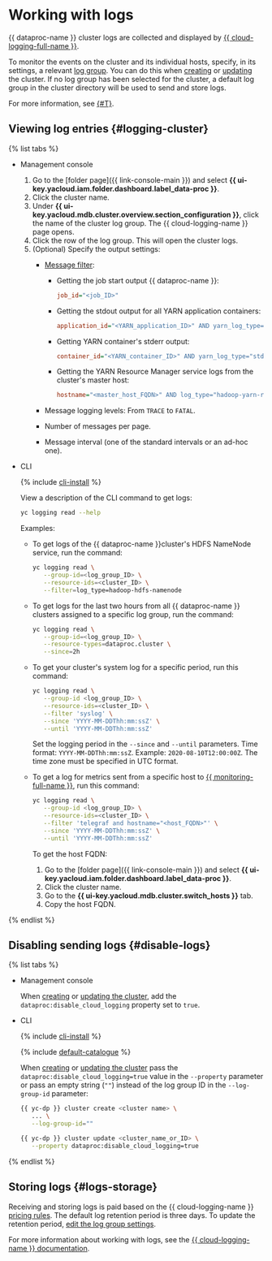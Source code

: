 # Working with logs

{{ dataproc-name }} cluster logs are collected and displayed by [{{ cloud-logging-full-name }}](../../logging).

To monitor the events on the cluster and its individual hosts, specify, in its settings, a relevant [log group](../../logging/concepts/log-group.md). You can do this when [creating](cluster-create.md) or [updating](cluster-update.md) the cluster. If no log group has been selected for the cluster, a default log group in the cluster directory will be used to send and store logs.

For more information, see [{#T}](../concepts/logs.md).

## Viewing log entries {#logging-cluster}

{% list tabs %}

- Management console

   1. Go to the [folder page]({{ link-console-main }}) and select **{{ ui-key.yacloud.iam.folder.dashboard.label_data-proc }}**.
   1. Click the cluster name.
   1. Under **{{ ui-key.yacloud.mdb.cluster.overview.section_configuration }}**, click the name of the cluster log group. The {{ cloud-logging-name }} page opens.
   1. Click the row of the log group. This will open the cluster logs.
   1. (Optional) Specify the output settings:
      * [Message filter](../concepts/logs.md):
         * Getting the job start output {{ dataproc-name }}:

            ```ini
            job_id="<job_ID>"
            ```

         * Getting the stdout output for all YARN application containers:

            ```ini
            application_id="<YARN_application_ID>" AND yarn_log_type="stdout"
            ```

         * Getting YARN container's stderr output:

            ```ini
            container_id="<YARN_container_ID>" AND yarn_log_type="stderr"
            ```

         * Getting the YARN Resource Manager service logs from the cluster's master host:

            ```ini
            hostname="<master_host_FQDN>" AND log_type="hadoop-yarn-resourcemanager"
            ```

      * Message logging levels: From `TRACE` to `FATAL`.
      * Number of messages per page.
      * Message interval (one of the standard intervals or an ad-hoc one).

- CLI

   {% include [cli-install](../../_includes/cli-install.md) %}

   View a description of the CLI command to get logs:

   ```bash
   yc logging read --help
   ```

   Examples:

   * To get logs of the {{ dataproc-name }}cluster's HDFS NameNode service, run the command:

      ```bash
      yc logging read \
         --group-id=<log_group_ID> \
         --resource-ids=<cluster_ID> \
         --filter=log_type=hadoop-hdfs-namenode
      ```

   * To get logs for the last two hours from all {{ dataproc-name }} clusters assigned to a specific log group, run the command:

      ```bash
      yc logging read \
         --group-id=<log_group_ID> \
         --resource-types=dataproc.cluster \
         --since=2h
      ```

   * To get your cluster's system log for a specific period, run this command:

      ```bash
      yc logging read \
         --group-id <log_group_ID> \
         --resource-ids=<cluster_ID> \
         --filter 'syslog' \
         --since 'YYYY-MM-DDThh:mm:ssZ' \
         --until 'YYYY-MM-DDThh:mm:ssZ'
      ```

      Set the logging period in the `--since` and `--until` parameters. Time format: `YYYY-MM-DDThh:mm:ssZ`. Example: `2020-08-10T12:00:00Z`. The time zone must be specified in UTC format.

   * To get a log for metrics sent from a specific host to [{{ monitoring-full-name }}](../../monitoring/index.yaml), run this command:

      ```bash
      yc logging read \
         --group-id <log_group_ID> \
         --resource-ids=<cluster_ID> \
         --filter 'telegraf and hostname="<host_FQDN>"' \
         --since 'YYYY-MM-DDThh:mm:ssZ' \
         --until 'YYYY-MM-DDThh:mm:ssZ'
      ```

      To get the host FQDN:

      1. Go to the [folder page]({{ link-console-main }}) and select **{{ ui-key.yacloud.iam.folder.dashboard.label_data-proc }}**.
      1. Click the cluster name.
      1. Go to the **{{ ui-key.yacloud.mdb.cluster.switch_hosts }}** tab.
      1. Copy the host FQDN.

{% endlist %}

## Disabling sending logs {#disable-logs}

{% list tabs %}

- Management console

   When [creating](cluster-create.md) or [updating the cluster](cluster-update.md), add the `dataproc:disable_cloud_logging` property set to `true`.

- CLI

   {% include [cli-install](../../_includes/cli-install.md) %}

   {% include [default-catalogue](../../_includes/default-catalogue.md) %}

   When [creating](cluster-create.md) or [updating the cluster](cluster-update.md) pass the `dataproc:disable_cloud_logging=true` value in the `--property` parameter or pass an empty string (`""`) instead of the log group ID in the `--log-group-id` parameter:

   ```bash
   {{ yc-dp }} cluster create <cluster name> \
      ... \
      --log-group-id=""
   ```

   ```bash
   {{ yc-dp }} cluster update <cluster_name_or_ID> \
      --property dataproc:disable_cloud_logging=true
   ```

{% endlist %}

## Storing logs {#logs-storage}

Receiving and storing logs is paid based on the {{ cloud-logging-name }} [pricing rules](../../logging/pricing.md). The default log retention period is three days. To update the retention period, [edit the log group settings](../../logging/operations/retention-period.md).

For more information about working with logs, see the [{{ cloud-logging-name }} documentation](../../logging/operations/index.md).
